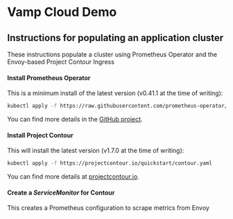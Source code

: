# Vamp Cloud Demo
## Instructions for populating an application cluster
These instructions populate a cluster using Prometheus Operator and the Envoy-based Project Contour Ingress
#### Install Prometheus Operator
This is a minimum install of the latest version (v0.41.1 at the time of writing):
```sh
kubectl apply -f https://raw.githubusercontent.com/prometheus-operator/prometheus-operator/v0.41.1/bundle.yaml
```

You can find more details in the [GitHub project](https://github.com/prometheus-operator/prometheus-operator#quickstart).

#### Install Project Contour
This will install the latest version (v1.7.0 at the time of writing):
```sh
kubectl apply -f https://projectcontour.io/quickstart/contour.yaml
```

You can find more details at [projectcontour.io](https://projectcontour.io/getting-started/).

#### Create a *ServiceMonitor* for Contour
This creates a Prometheus configuration to scrape metrics from Envoy

